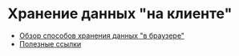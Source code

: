# Хранение данных "на клиенте"

* [Обзор способов хранения данных "в браузере"](overview.md)
* [Полезные ссылки](links.md)

